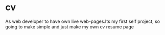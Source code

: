 # cv
As web developer to have own live web-pages.Its my first self project, so going to make simple and just make my own cv resume page

